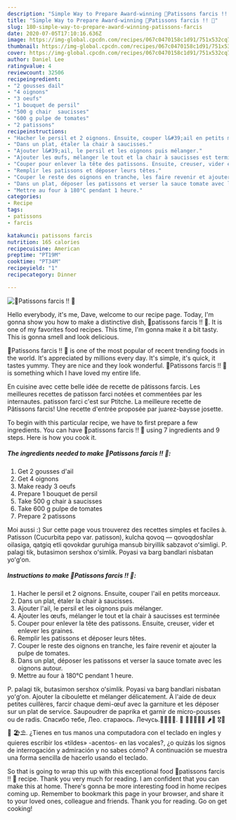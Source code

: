 ```yaml
---
description: "Simple Way to Prepare Award-winning 🧄Patissons farcis !! 🧅"
title: "Simple Way to Prepare Award-winning 🧄Patissons farcis !! 🧅"
slug: 180-simple-way-to-prepare-award-winning-patissons-farcis
date: 2020-07-05T17:10:16.636Z
image: https://img-global.cpcdn.com/recipes/067c0470158c1d91/751x532cq70/🧄patissons-farcis-🧅-photo-principale-de-la-recette.jpg
thumbnail: https://img-global.cpcdn.com/recipes/067c0470158c1d91/751x532cq70/🧄patissons-farcis-🧅-photo-principale-de-la-recette.jpg
cover: https://img-global.cpcdn.com/recipes/067c0470158c1d91/751x532cq70/🧄patissons-farcis-🧅-photo-principale-de-la-recette.jpg
author: Daniel Lee
ratingvalue: 4
reviewcount: 32506
recipeingredient:
- "2 gousses dail"
- "4 oignons"
- "3 oeufs"
- "1 bouquet de persil"
- "500 g chair  saucisses"
- "600 g pulpe de tomates"
- "2 patissons"
recipeinstructions:
- "Hacher le persil et 2 oignons. Ensuite, couper l&#39;ail en petits morceaux."
- "Dans un plat, étaler la chair à saucisses."
- "Ajouter l&#39;ail, le persil et les oignons puis mélanger."
- "Ajouter les œufs, mélanger le tout et la chair à saucisses est terminée"
- "Couper pour enlever la tête des patissons. Ensuite, creuser, vider et enlever les graines."
- "Remplir les patissons et déposer leurs têtes."
- "Couper le reste des oignons en tranche, les faire revenir et ajouter la pulpe de tomates."
- "Dans un plat, déposer les patissons et verser la sauce tomate avec les oignons autour."
- "Mettre au four à 180°C pendant 1 heure."
categories:
- Recipe
tags:
- patissons
- farcis

katakunci: patissons farcis 
nutrition: 165 calories
recipecuisine: American
preptime: "PT19M"
cooktime: "PT34M"
recipeyield: "1"
recipecategory: Dinner

---
```



![🧄Patissons farcis !! 🧅](https://img-global.cpcdn.com/recipes/067c0470158c1d91/751x532cq70/🧄patissons-farcis-🧅-photo-principale-de-la-recette.jpg)

Hello everybody, it's me, Dave, welcome to our recipe page. Today, I'm gonna show you how to make a distinctive dish, 🧄patissons farcis !! 🧅. It is one of my favorites food recipes. This time, I'm gonna make it a bit tasty. This is gonna smell and look delicious.

🧄Patissons farcis !! 🧅 is one of the most popular of recent trending foods in the world. It's appreciated by millions every day. It's simple, it's quick, it tastes yummy. They are nice and they look wonderful. 🧄Patissons farcis !! 🧅 is something which I have loved my entire life.

En cuisine avec cette belle idée de recette de pâtissons farcis. Les meilleures recettes de patisson farci notées et commentées par les internautes. patisson farci c&#39;est sur Ptitche. La meilleure recette de Pâtissons farcis! Une recette d&#39;entrée proposée par juarez-baysse josette.


To begin with this particular recipe, we have to first prepare a few ingredients. You can have 🧄patissons farcis !! 🧅 using 7 ingredients and 9 steps. Here is how you cook it.

<!--inarticleads1-->

##### The ingredients needed to make 🧄Patissons farcis !! 🧅:

1. Get 2 gousses d&#39;ail
1. Get 4 oignons
1. Make ready 3 oeufs
1. Prepare 1 bouquet de persil
1. Take 500 g chair à saucisses
1. Take 600 g pulpe de tomates
1. Prepare 2 patissons


Moi aussi :) Sur cette page vous trouverez des recettes simples et faciles à. Patisson (Cucurbita pepo var. patisson), kulcha qovoq — qovoqdoshlar oilasiga, qatgiq etli qovokdar guruhiga mansub biryillik sabzavot oʻsimligi. P. palagi tik, butasimon sershox oʻsimlik. Poyasi va barg bandlari nisbatan yoʻgʻon. 

<!--inarticleads2-->

##### Instructions to make 🧄Patissons farcis !! 🧅:

1. Hacher le persil et 2 oignons. Ensuite, couper l&#39;ail en petits morceaux.
1. Dans un plat, étaler la chair à saucisses.
1. Ajouter l&#39;ail, le persil et les oignons puis mélanger.
1. Ajouter les œufs, mélanger le tout et la chair à saucisses est terminée
1. Couper pour enlever la tête des patissons. Ensuite, creuser, vider et enlever les graines.
1. Remplir les patissons et déposer leurs têtes.
1. Couper le reste des oignons en tranche, les faire revenir et ajouter la pulpe de tomates.
1. Dans un plat, déposer les patissons et verser la sauce tomate avec les oignons autour.
1. Mettre au four à 180°C pendant 1 heure.


P. palagi tik, butasimon sershox oʻsimlik. Poyasi va barg bandlari nisbatan yoʻgʻon. Ajouter la ciboulette et mélanger délicatement. À l&#39;aide de deux petites cuillères, farcir chaque demi-œuf avec la garniture et les déposer sur un plat de service. Saupoudrer de paprika et garnir de micro-pousses ou de radis. Спасибо тебе, Лео. стараюсь. Лечусь.🥛🍯🧄🧅. 🥰 🥔🧅🧄🥕🥦 🌶🥒 🎖🏅🥇 🏖⛱. ¿Tienes en tus manos una computadora con el teclado en ingles y quieres escribir los «tildes» -acentos- en las vocales?, ¿o quizás los signos de interrogación y admiración y no sabes cómo? A continuación se muestra una forma sencilla de hacerlo usando el teclado. 

So that is going to wrap this up with this exceptional food 🧄patissons farcis !! 🧅 recipe. Thank you very much for reading. I am confident that you can make this at home. There's gonna be more interesting food in home recipes coming up. Remember to bookmark this page in your browser, and share it to your loved ones, colleague and friends. Thank you for reading. Go on get cooking!
